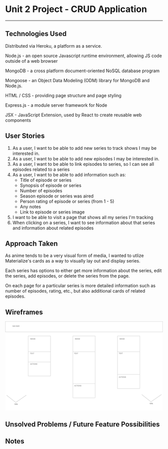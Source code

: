 # Unit 2 Project - CRUD Application
***

## Technologies Used
Distributed via Heroku, a platform as a service. 

Node.js - an open source Javascript runtime environment, allowing JS code outside of a web browser

MongoDB - a cross platform document-oriented NoSQL database program

Mongoose - an Object Data Modeling (ODM) library for MongoDB and Node.js. 

HTML / CSS - providing page structure and page styling

Express.js - a module server framework for Node

JSX - JavaScript Extension, used by React to create reusable web components



## User Stories
1. As a user, I want to be able to add new series to track shows I may be interested in.
2. As a user, I want to be able to add new episodes I may be interested in.
3. As a user, I want to be able to link episodes to series, so I can see all episodes related to a series
4. As a user, I want to be able to add information such as: 
   * Title of episode or series
   * Synopsis of episode or series
   * Number of episodes
   * Season episode or series was aired
   * Person rating of episode or series (from 1 - 5)
   * Any notes
   * Link to episode or series image
5. I want to be able to visit a page that shows all my series I'm tracking
6. When clicking on a series, I want to see information about that series and information about related episodes

## Approach Taken
As anime tends to be a very visual form of media, I wanted to utlize Materialize's cards as a way to visually lay out and display series.

Each series has options to either get more information about the series, edit the series, add episodes, or delete the series from the page. 

On each page for a particular series is more detailed information such as number of episodes, rating, etc., but also additional cards of related episodes. 

## Wireframes
![whiteboard](whiteboard.png)

## Unsolved Problems / Future Feature Possibilities


## Notes